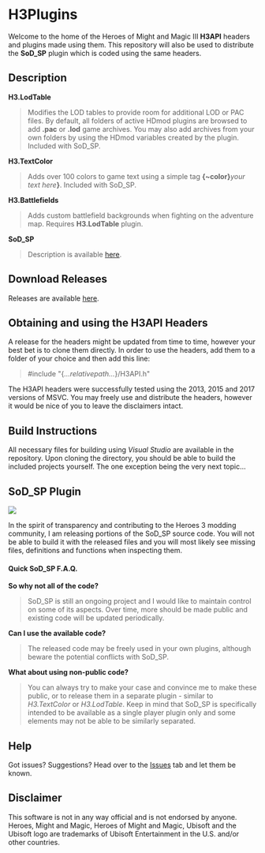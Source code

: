 # H3Plugins

Welcome to the home of the Heroes of Might and Magic III **H3API** headers and plugins made using them. This repository will also be used to distribute the **SoD_SP** plugin which is coded using the same headers.

## Description

**H3.LodTable**
>Modifies the LOD tables to provide room for additional LOD or PAC files. By default, all folders of active HDmod plugins are browsed to add **.pac** or **.lod** game archives. You may also add archives from your own folders by using the HDmod variables created by the plugin. Included with SoD_SP.

**H3.TextColor**
>Adds over 100 colors to game text using a simple tag **{~color}**_your text here_**}**. Included with SoD_SP.

**H3.Battlefields**
>Adds custom battlefield backgrounds when fighting on the adventure map. Requires **H3.LodTable** plugin.

**SoD_SP**
>Description is available [here](https://docs.google.com/document/d/1JlQ6TC97d_Bb1g_sDRpxTvkKHtyXgZ3qORG5LJS8tp8/edit#).

## Download Releases

Releases are available [here](https://github.com/RoseKavalier/H3Plugins/releases).

## Obtaining and using the H3API Headers

A release for the headers might be updated from time to time, however your best bet is to clone them directly.
In order to use the headers, add them to a folder of your choice and then add this line:
> #include "{_...relativepath..._}/H3API.h"

The H3API headers were successfully tested using the 2013, 2015 and 2017 versions of MSVC.
You may freely use and distribute the headers, however it would be nice of you to leave the disclaimers intact.

## Build Instructions

All necessary files for building using _Visual Studio_ are available in the repository. Upon cloning the directory, you should be able to build the included projects yourself. The one exception being the very next topic... 

## SoD_SP Plugin

![](https://github.com/RoseKavalier/H3Plugins/blob/master/Images/SODSP.png)

In the spirit of transparency and contributing to the Heroes 3 modding community, I am releasing portions of the SoD_SP source code. You will not be able to build it with the released files and you will most likely see missing files, definitions and functions when inspecting them.

#### Quick SoD_SP F.A.Q.
**So why not all of the code?**
>SoD_SP is still an ongoing project and I would like to maintain control on some of its aspects. Over time, more should be made public and existing code will be updated periodically.

**Can I use the available code?**
>The released code may be freely used in your own plugins, although beware the potential conflicts with SoD_SP.

**What about using non-public code?**
>You can always try to make your case and convince me to make these public, or to release them in a separate plugin - similar to *H3.TextColor* or *H3.LodTable*. Keep in mind that SoD_SP is specifically intended to be available as a single player plugin only and some elements may not be able to be similarly separated.

## Help

Got issues? Suggestions? Head over to the [Issues](https://github.com/RoseKavalier/H3Plugins/issues) tab and let them be known.

## Disclaimer

This software is not in any way official and is not endorsed by anyone.
Heroes, Might and Magic, Heroes of Might and Magic, Ubisoft and the Ubisoft logo are trademarks of Ubisoft Entertainment in the U.S. and/or other countries.
